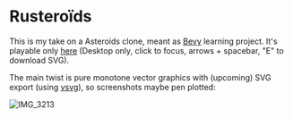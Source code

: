 # Rusteroïds

This is my take on a Asteroids clone, meant as [Bevy](https://bevyengine.org) learning project. It's playable only [here](https://bylr.info/rusteroids/) (Desktop only, click to focus, arrows + spacebar, "E" to download SVG).

The main twist is pure monotone vector graphics with (upcoming) SVG export (using [vsvg](https://github.com/abey79/vsvg)), so screenshots maybe pen plotted:

![IMG_3213](https://github.com/abey79/rusteroids/assets/49431240/79a97df8-3ccc-4e49-97e6-ea10d154b3e5)


